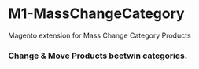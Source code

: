 # M1-MassChangeCategory
Magento extension for Mass Change Category Products

### Change & Move Products beetwin categories.
